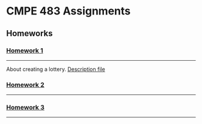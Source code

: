 # CMPE 483 Assignments
## Homeworks

### [Homework 1](https://github.com/CodeBlo/CMPE-483-Assignments/tree/main/Homework%201)
---
About creating a lottery. [Description file](https://github.com/CodeBlo/CMPE-483-Assignments/blob/main/Homework%201/Description.pdf)

### [Homework 2](https://github.com/CodeBlo/CMPE-483-Assignments)
---

### [Homework 3](https://github.com/CodeBlo/CMPE-483-Assignments)
---
